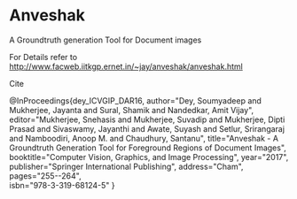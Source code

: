 # Anveshak
A Groundtruth generation Tool for Document images

For Details refer to http://www.facweb.iitkgp.ernet.in/~jay/anveshak/anveshak.html

Cite

@InProceedings{dey_ICVGIP_DAR16, 
author="Dey, Soumyadeep and Mukherjee, Jayanta and Sural, Shamik and Nandedkar, Amit Vijay", 
editor="Mukherjee, Snehasis and Mukherjee, Suvadip and Mukherjee, Dipti Prasad and Sivaswamy, Jayanthi and Awate, Suyash and Setlur, Srirangaraj and Namboodiri, Anoop M. and Chaudhury, Santanu", 
title="Anveshak - A Groundtruth Generation Tool for Foreground Regions of Document Images", 
booktitle="Computer Vision, Graphics, and Image Processing", 
year="2017", 
publisher="Springer International Publishing", 
address="Cham", 
pages="255--264",  
isbn="978-3-319-68124-5" }

